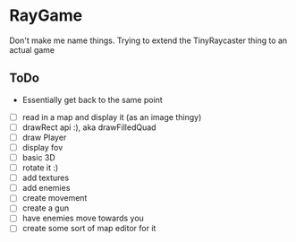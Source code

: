 # RayGame
Don't make me name things. Trying to extend the TinyRaycaster thing to an actual game

## ToDo 
* Essentially get back to the same point
- [ ] read in a map and display it (as an image thingy)
- [ ] drawRect api :), aka drawFilledQuad
- [ ] draw Player
- [ ] display fov
- [ ] basic 3D
- [ ] rotate it :)
- [ ] add textures
- [ ] add enemies
- [ ] create movement
- [ ] create a gun
- [ ] have enemies move towards you
- [ ] create some sort of map editor for it 

